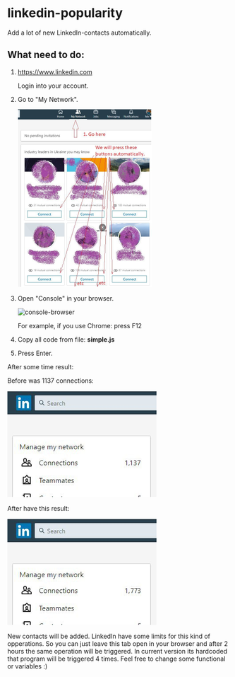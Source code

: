 # linkedin-popularity

Add a lot of new LinkedIn-contacts automatically.

## What need to do:

1. https://www.linkedin.com

    Login into your account. 

2. Go to "My Network".
 
    <img width="303" height="402" alt="MyNetwork" src="https://github.com/pomanitzz/linkedin-popularity/blob/master/resources/MyNetwork.jpg">

3. Open "Console" in your browser. 
    
    <img width="700" height="350" alt="console-browser" src="https://github.com/pomanitzz/linkedin-popularity/blob/master/resources/console-browser.png">
    
    For example, if you use Chrome: press F12
 
4. Copy all code from file: **simple.js**

5. Press Enter.

After some time result:

Before was 1137 connections:

<img width="338" height="241" alt="before" src="https://github.com/pomanitzz/linkedin-popularity/blob/master/resources/before-connections.jpg">

After have this result:

<img width="338" height="241" alt="after" src="https://github.com/pomanitzz/linkedin-popularity/blob/master/resources/after-connections.jpg">


New contacts will be added. LinkedIn have some limits for this kind of opperations.
So you can just leave this tab open in your browser and after 2 hours the same operation will be triggered.
In current version its hardcoded that program will be triggered 4 times. Feel free to change some functional or variables :)